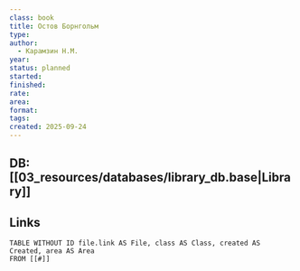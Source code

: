 ```yaml
---
class: book
title: Остов Борнгольм
type:
author:
  - Карамзин Н.М.
year:
status: planned
started:
finished:
rate:
area:
format:
tags:
created: 2025-09-24
---
```

## DB: [[03_resources/databases/library_db.base|Library]]

## Links

```dataview
TABLE WITHOUT ID file.link AS File, class AS Class, created AS Created, area AS Area
FROM [[#]]
````